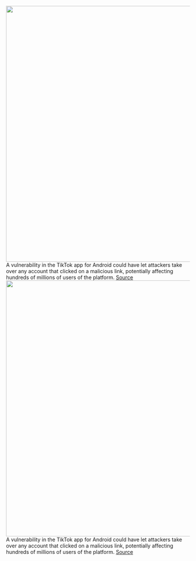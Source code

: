 <img src='https://cdn.vox-cdn.com/thumbor/7pgmRbm-mnrutfRvF4z8i5MafGQ=/0x0:2040x1360/1200x800/filters:focal(953x556:1279x882)/cdn.vox-cdn.com/uploads/chorus_image/image/71307445/STK051_VRG_Illo_N_Barclay_7_tiktok.0.jpg' width='700px' /><br/>
A vulnerability in the TikTok app for Android could have let attackers take over any account that clicked on a malicious link, potentially affecting hundreds of millions of users of the platform.
<a href='https://www.theverge.com/2022/8/31/23329662/tiktok-vulnerability-microsoft-one-click-exploit-high-severity'> Source <a/><img src='https://cdn.vox-cdn.com/thumbor/7pgmRbm-mnrutfRvF4z8i5MafGQ=/0x0:2040x1360/1200x800/filters:focal(953x556:1279x882)/cdn.vox-cdn.com/uploads/chorus_image/image/71307445/STK051_VRG_Illo_N_Barclay_7_tiktok.0.jpg' width='700px' /><br/>
A vulnerability in the TikTok app for Android could have let attackers take over any account that clicked on a malicious link, potentially affecting hundreds of millions of users of the platform.
<a href='https://www.theverge.com/2022/8/31/23329662/tiktok-vulnerability-microsoft-one-click-exploit-high-severity'> Source <a/>